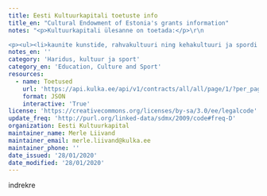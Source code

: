 ```yaml
---
title: Eesti Kultuurkapitali toetuste info
title_en: "Cultural Endowment of Estonia's grants information"
notes: "<p>Kultuurkapitali ülesanne on toetada:</p>\r\n

<p><ul><li>kaunite kunstide, rahvakultuuri ning kehakultuuri ja spordi edendamise, tutvustamise ja populariseerimise projekte</li>\r\n<li>loomingulisi ühendusi</li>\r\n<li>kultuuri- ja spordialaseid teadusuuringuid</li>\r\n<li>kunsti- ja sporditegelaste mälestuste jäädvustamist\r\n•kultuuri- või spordialal andekaid ja arenguvõimelisi isikuid ning võimaldada neile enesetäiendamist</li>\r\n<li>silmapaistnud kunsti- ja sporditegelasi (elutöötoetused) või nende surma puhul nende perekondi</li></ul></p>\r\n\r\n\r\n <p>Jaotiste loend:  <a href='https://api.kulka.ee/api/v1/allocations/name'>link</a></p>\r\n<p>Ekspertgruppide loend: <a href='https://api.kulka.ee/api/v1/classificators/expertgroup'>link</a></p>\r\n Sihtkapitalide loend: <a href='https://api.kulka.ee/api/v1/classificators/foundations'>link</a>\r\n<p>Taotluste otsing konkreetse jaotise alt sihtkapitalide järgi - näide: <a href='https://api.kulka.ee/api/v1/applications/foundations/rahvakultuuri%20sihtkapital?allocationName=6'>link</a></p>\r\n<p>Sama, ekspertgrupi järgi: <a href='https://api.kulka.ee/api/v1/applications/expertgroups/hiiumaa?allocationName=6'>link</a></p>\r\n   <p>Eralduste otsing sama loogika järgi - näiteks:  <a href='https://api.kulka.ee/api/v1/contracts/foundations/kirjanduse%20sihtkapital?allocationName=69'>link</a></p>\r\n<p>Kirjavahetuse päringus juurdepääsupäringu aluste loend: <a href='https://api.kulka.ee/api/v1/classificators/access'>link</a></p>\r\n <p>Kirjavahetuse päringusüksuste ja  sarjade loend: <a href='https://api.kulka.ee/api/v1/classificators/structure/letter'>link</a></p>\r\n<p>Kirjade enda päring - näiteks: <a href='https://api.kulka.ee/api/v1/doc/letters?unit=Saaremaa%20ekspertgrupp&direction=Sisse'>link</a></p>\r\n <p>Konkreetse kirja metaandmete ja manustatud faili päring - näiteks:  <a href='https://api.kulka.ee/api/v1/doc/letter/id/147488'>link</a> (failid ei pruugi olla enam kättesaadavad seoses vahepeal toimunud serveri kolimisega).</p>\r\n <p>Protokollide päringus üksuste ja sarjade loend: <a href='https://api.kulka.ee/api/v1/classificators/structure/protocol'>link</a></p>"
notes_en: ''
category: 'Haridus, kultuur ja sport'
category_en: 'Education, Culture and Sport'
resources:
  - name: Toetused
    url: 'https://api.kulka.ee/api/v1/contracts/all/all/page/1/?per_page=30&applicant=%&allocationName=&jsonp=parseResponse'
    format: JSON
    interactive: 'True'
license: 'https://creativecommons.org/licenses/by-sa/3.0/ee/legalcode'
update_freq: 'http://purl.org/linked-data/sdmx/2009/code#freq-D'
organization: Eesti Kultuurkapital
maintainer_name: Merle Liivand
maintainer_email: merle.liivand@kulka.ee
maintainer_phone: ''
date_issued: '28/01/2020'
date_modified: '28/01/2020'
---
```

indrekre
